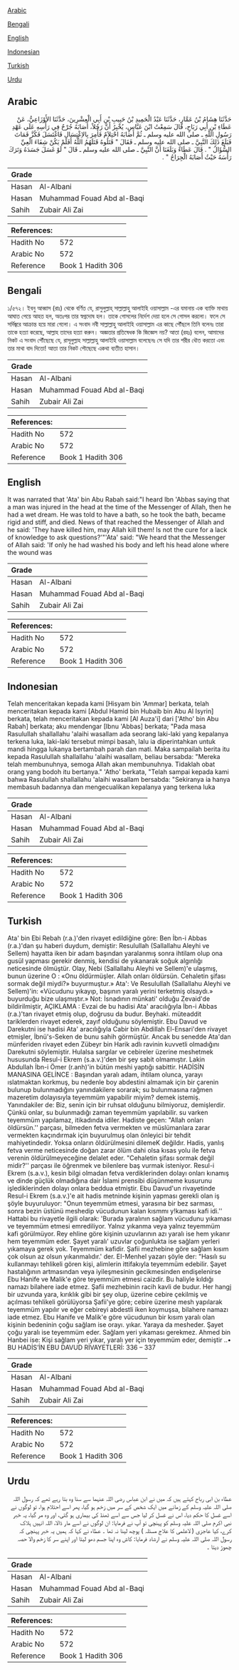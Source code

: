[Arabic](#arabic)

[Bengali](#bengali)

[English](#english)

[Indonesian](#indonesian)

[Turkish](#turkish)

[Urdu](#urdu)

## Arabic


<div dir="rtl" lang="ar" style={{fontSize:'larger',backgroundColor:'#f8f9fa',padding:20}}>
حَدَّثَنَا هِشَامُ بْنُ عَمَّارٍ، حَدَّثَنَا عَبْدُ الْحَمِيدِ بْنُ حَبِيبِ بْنِ أَبِي الْعِشْرِينَ، حَدَّثَنَا الأَوْزَاعِيُّ، عَنْ عَطَاءِ بْنِ أَبِي رَبَاحٍ، قَالَ سَمِعْتُ ابْنَ عَبَّاسٍ، يُخْبِرُ أَنَّ رَجُلاً، أَصَابَهُ جُرْحٌ فِي رَأْسِهِ عَلَى عَهْدِ رَسُولِ اللَّهِ ـ صلى الله عليه وسلم ـ ثُمَّ أَصَابَهُ احْتِلاَمٌ فَأُمِرَ بِالاِغْتِسَالِ فَاغْتَسَلَ فَكُزَّ فَمَاتَ فَبَلَغَ ذَلِكَ النَّبِيَّ ـ صلى الله عليه وسلم ـ فَقَالَ ‏"‏ قَتَلُوهُ قَتَلَهُمُ اللَّهُ أَفَلَمْ يَكُنْ شِفَاءَ الْعِيِّ السُّؤَالُ ‏"‏ ‏.‏ قَالَ عَطَاءٌ وَبَلَغَنَا أَنَّ النَّبِيَّ ـ صلى الله عليه وسلم ـ قَالَ ‏"‏ لَوْ غَسَلَ جَسَدَهُ وَتَرَكَ رَأْسَهُ حَيْثُ أَصَابَهُ الْجِرَاحُ ‏"‏ ‏.‏
</div>
<div style={{backgroundColor:'#f8f9fa',padding:20, marginBottom: 10}}><table> <thead> <tr> <th>Grade</th> <th></th> </tr> </thead> <tbody> <tr><td>Hasan</td><td>Al-Albani</td></tr><tr><td>Hasan</td><td>Muhammad Fouad Abd al-Baqi</td></tr><tr><td>Sahih</td><td>Zubair Ali Zai</td></tr></tbody></table><table> <thead> <tr> <th>References:</th> <th></th> </tr> </thead> <tbody><tr><td>Hadith No</td><td>572</td></tr><tr><td>Arabic No</td><td>572</td></tr><tr><td>Reference</td><td>Book 1 Hadith 306</td></tr></tbody></table></div>

## Bengali


<div dir="ltr" lang="bn" style={{fontSize:'larger',backgroundColor:'#f8f9fa',padding:20}}>
১/৫৭২। ইবনু আব্বাস (রাঃ) থেকে বর্ণিত যে, রাসুলুল্লাহ্ সাল্লাল্লাহু আলাইহি ওয়াসাল্লাম -এর যমানায় এক ব্যাক্তি মাথায় আঘাত পেয়ে আহত হল, অতঃপর তার স্বপ্নদোষ হল। তাকে গোসলের নির্দেশ দেয়া হলে সে গোসল করলো। ফলে সে সর্দিজ্বরে আক্রান্ত হয়ে মারা গেলো। এ সংবাদ নবী সাল্লাল্লাহু আলাইহি ওয়াসাল্লাম এর কাছে পৌঁছলে তিনি বলেনঃ তারা তাকে হত্যা করেছে, আল্লাহ তাদের হত্যা করুন। অজ্ঞতার প্রতিষেধক কি জিজ্ঞেস নয়? আতা (রহঃ) বলেন, আমাদের নিকট এ সংবাদ পৌঁছেছে যে, রাসূলুল্লাহ সাল্লাল্লাহু আলাইহি ওয়াসাল্লাম বলেছেনঃ সে যদি তার শরীর ধৌত করতো এবং তার মাথা বাদ দিতো! আতা তার নিকট পৌছেছে একথা ব্যতীত হাসান।
</div>
<div style={{backgroundColor:'#f8f9fa',padding:20, marginBottom: 10}}><table> <thead> <tr> <th>Grade</th> <th></th> </tr> </thead> <tbody> <tr><td>Hasan</td><td>Al-Albani</td></tr><tr><td>Hasan</td><td>Muhammad Fouad Abd al-Baqi</td></tr><tr><td>Sahih</td><td>Zubair Ali Zai</td></tr></tbody></table><table> <thead> <tr> <th>References:</th> <th></th> </tr> </thead> <tbody><tr><td>Hadith No</td><td>572</td></tr><tr><td>Arabic No</td><td>572</td></tr><tr><td>Reference</td><td>Book 1 Hadith 306</td></tr></tbody></table></div>

## English


<div dir="ltr" lang="en" style={{fontSize:'larger',backgroundColor:'#f8f9fa',padding:20}}>
It was narrated that 'Ata' bin Abu Rabah said:"I heard Ibn 'Abbas saying that a man was injured in the head at the time of the Messenger of Allah, then he had a wet dream. He was told to have a bath, so he took the bath, became rigid and stiff, and died. News of that reached the Messenger of Allah and he said: 'They have killed him, may Allah kill them! Is not the cure for a lack of knowledge to ask questions?'"'Ata' said: "We heard that the Messenger of Allah said: 'If only he had washed his body and left his head alone where the wound was
</div>
<div style={{backgroundColor:'#f8f9fa',padding:20, marginBottom: 10}}><table> <thead> <tr> <th>Grade</th> <th></th> </tr> </thead> <tbody> <tr><td>Hasan</td><td>Al-Albani</td></tr><tr><td>Hasan</td><td>Muhammad Fouad Abd al-Baqi</td></tr><tr><td>Sahih</td><td>Zubair Ali Zai</td></tr></tbody></table><table> <thead> <tr> <th>References:</th> <th></th> </tr> </thead> <tbody><tr><td>Hadith No</td><td>572</td></tr><tr><td>Arabic No</td><td>572</td></tr><tr><td>Reference</td><td>Book 1 Hadith 306</td></tr></tbody></table></div>

## Indonesian


<div dir="ltr" lang="id" style={{fontSize:'larger',backgroundColor:'#f8f9fa',padding:20}}>
Telah menceritakan kepada kami [Hisyam bin 'Ammar] berkata, telah menceritakan kepada kami [Abdul Hamid bin Hubaib bin Abu Al Isyrin] berkata, telah menceritakan kepada kami [Al Auza'i] dari ['Atho' bin Abu Rabah] berkata; aku mendengar [Ibnu 'Abbas] berkata; "Pada masa Rasulullah shallallahu 'alaihi wasallam ada seorang laki-laki yang kepalanya terkena luka, laki-laki tersebut mimpi basah, lalu ia diperintahkan untuk mandi hingga lukanya bertambah parah dan mati. Maka sampailah berita itu kepada Rasulullah shallallahu 'alaihi wasallam, beliau bersabda: "Mereka telah membunuhnya, semoga Allah akan membunuhnya. Tidaklah obat orang yang bodoh itu bertanya." 'Atho' berkata, "Telah sampai kepada kami bahwa Rasulullah shallallahu 'alaihi wasallam bersabda: "Sekiranya ia hanya membasuh badannya dan mengecualikan kepalanya yang terkena luka
</div>
<div style={{backgroundColor:'#f8f9fa',padding:20, marginBottom: 10}}><table> <thead> <tr> <th>Grade</th> <th></th> </tr> </thead> <tbody> <tr><td>Hasan</td><td>Al-Albani</td></tr><tr><td>Hasan</td><td>Muhammad Fouad Abd al-Baqi</td></tr><tr><td>Sahih</td><td>Zubair Ali Zai</td></tr></tbody></table><table> <thead> <tr> <th>References:</th> <th></th> </tr> </thead> <tbody><tr><td>Hadith No</td><td>572</td></tr><tr><td>Arabic No</td><td>572</td></tr><tr><td>Reference</td><td>Book 1 Hadith 306</td></tr></tbody></table></div>

## Turkish


<div dir="ltr" lang="tr" style={{fontSize:'larger',backgroundColor:'#f8f9fa',padding:20}}>
Ata' bin Ebi Rebah (r.a.)'den rivayet edildiğine göre: Ben İbn-i Abbas (r.a.)'dan şu haberi duydum, demiştir: Resulullah (Sallallahu Aleyhi ve Sellem) hayatta iken bir adam başından yaralanmış sonra ihtilam olup ona gusül yapması gerekir denmiş, kendisi de yıkanarak soğuk algınlığı neticesinde ölmüştür. Olay, Nebi (Sallallahu Aleyhi ve Sellem)'e ulaşmış, bunun üzerine O : «Onu öldürmüşler. Allah onları öldürsün. Cehaletin şifası sormak değil miydi?» buyurmuştur.» Ata': Ve Resulullah (Sallallahu Aleyhi ve Sellem)'in: «Vücudunu yıkayıp, başının yaralı yerini terketmiş olsaydı.» buyurduğu bize ulaşmıştır.» Not: İsnadının münkati' olduğu Zevaid'de bildirilmiştir, AÇIKLAMA : Evzai de bu hadisi Ata' aracılığıyla İbn-i Abbas (r.a.)'tan rivayet etmiş olup, doğrusu da budur. Beyhaki. müteaddit tariklerden rivayet ederek, zayıf olduğunu söylemiştir. Ebu Davud ve Darekutni ise hadisi Ata' aracılığıyla Cabir bin Abdillah El-Ensari'den rivayet etmişler, İbnü's-Seken de bunu sahih görmüştür. Ancak bu senedde Ata'dan münferiden rivayet eden Zübeyr bin Harik adlı ravinin kuvvetli olmadığını Darekutni söylemiştir. Hulalsa sargılar ve cebireler üzerine meshetmek hususunda Resul-i Ekrem (s.a.v.)'den bir şey sabit olmamıştır. Lakin Abdullah İbn-i Ömer (r.anh)'in bütün meshi yaptığı sabittir. HADİSİN MANASINA GELİNCE : Başından yaralı adam, ihtilam olunca, yarayı ıslatmaktan korkmuş, bu nedenle boy abdestini almamak için bir çarenin bulunup bulunmadığını yanındakilere sorarak; su bulunmasına rağmen mazeretim dolayısıyla teyemmüm yapabilir miyim? demek istemiş. Yanındakiler de: Biz, senin için bir ruhsat olduğunu bilmiyoruz, demişlerdir. Çünkü onlar, su bulunmadığı zaman teyemmüm yapılabilir. su varken teyemmüm yapılamaz, itikadında idiler. Hadiste geçen: "Allah onları öldürsün.'' parçası, bilmeden fetva vermekten ve müslümanlara zarar vermekten kaçındırmak için buyurulmuş olan önleyici bir tehdit mahiyetindedir. Yoksa onların öldürülmesini dilemeK değildır. Hadis, yanlış fetva verme neticesinde doğan zarar ölüm dahi olsa kısas yolu ile fetva verenin öldürülmeyeceğine delalet eder. "Cehaletin şifası sormak değil midir?'' parçası ile öğrenmek ve bilenlere baş vurmak isteniyor. Resul-i Ekrem (s.a.v.), kesin bilgi olmadan fetva verdiklerinden dolayı onları kınamış ve dinde güçlük olmadığına dair İslami prensibi düşünmeme kusurunu işlediklerinden dolayı onlara beddua etmiştir. Ebu Davud'un rivayetinde Resul-i Ekrem (s.a.v.)'e ait hadis metninde kişinin yapması gerekli olan iş şöyle buyuruluyor: "Onun teyemmüm etmesi, yarasına bir bez sarması, sonra bezin üstünü meshedip vücudunun kalan kısmmı y!kaması kafi idi.'' Hattabi bu rivayetle ilgili olarak: 'Burada yaralının sağlam vücudunu yıkaması ve teyemmüm etmesi emrediliyor. Yalnız yıkanma veya yalnız teyemmüm kafi görülmüyor. Rey ehline göre kişinin uzuvlarının azı yaralı ise hem yıkanır hem teyemmüm eder. Şayet yaralı' uzuvlar çoğunlukta ise sağlam yerleri yıkamaya gerek yok. Teyemmüm kafidir. Şafii mezhebine göre sağlam kısım çok olsun az olsun yıkanmalıdır.' der. EI-Menhel yazarı şöyle der: "Hasılı su kullanmayı tehlikeli gören kişi, alimlerin ittifakıyla teyemmüm edebilir. Şayet hastalığının artmasından veya iyileşmesinin gecikmesinden endişelenirse Ebu Hanife ve Malik'e göre teyemmüm etmesi caizdir. Bu haliyle kıldığı namazı bilahere iade etmez. Şafii mezhebinin racih kavli de budur. Her hangj bir uzvunda yara, kırıklık gibi bir şey olup, üzerine cebire çekilmiş ve açılması tehlikeli görülüyorsa Şafii'ye göre; cebire üzerine mesh yapılarak teyemmüm yapılır ve eğer cebireyi abdestli iken koymuşsa, bilahere namazı iade etmez. Ebu Hanife ve Malik'e göre vücudunun bir kısım yaralı olan kişinin bedeninin çoğu sağlam ise orayı. yıkar. Yaraya da mesheder. Şayet çoğu yaralı ise teyemmüm eder. Sağlam yeri yıkaması gerekmez. Ahmed bin Hanbei ise: Kişi sağlam yeri yıkar, yaralı yer için teyemmüm eder, demiştir ..• BU HADİS’İN EBU DAVUD RİVAYETLERİ: 336 – 337
</div>
<div style={{backgroundColor:'#f8f9fa',padding:20, marginBottom: 10}}><table> <thead> <tr> <th>Grade</th> <th></th> </tr> </thead> <tbody> <tr><td>Hasan</td><td>Al-Albani</td></tr><tr><td>Hasan</td><td>Muhammad Fouad Abd al-Baqi</td></tr><tr><td>Sahih</td><td>Zubair Ali Zai</td></tr></tbody></table><table> <thead> <tr> <th>References:</th> <th></th> </tr> </thead> <tbody><tr><td>Hadith No</td><td>572</td></tr><tr><td>Arabic No</td><td>572</td></tr><tr><td>Reference</td><td>Book 1 Hadith 306</td></tr></tbody></table></div>

## Urdu


<div dir="rtl" lang="ur" style={{fontSize:'larger',backgroundColor:'#f8f9fa',padding:20}}>
عطاء بن ابی رباح کہتے ہیں کہ میں نے ابن عباس رضی اللہ عنہما سے سنا وہ بتا رہے تھے کہ رسول اللہ صلی اللہ علیہ وسلم کے زمانے میں ایک شخص کے سر میں زخم ہو گیا، پھر اسے احتلام ہوا، تو لوگوں نے اسے غسل کا حکم دیا، اس نے غسل کر لیا جس سے اسے ٹھنڈ کی بیماری ہو گئی، اور وہ مر گیا، یہ خبر نبی اکرم صلی اللہ علیہ وسلم کو پہنچی تو آپ نے فرمایا: ان لوگوں نے اسے مار ڈالا، اللہ انہیں ہلاک کرے، کیا عاجزی ( لاعلمی کا علاج مسئلہ ) پوچھ لینا نہ تھا ۔ عطاء نے کہا کہ ہمیں یہ خبر پہنچی کہ رسول اللہ صلی اللہ علیہ وسلم نے ارشاد فرمایا: کاش وہ اپنا جسم دھو لیتا اور اپنے سر کا زخم والا حصہ چھوڑ دیتا ۔
</div>
<div style={{backgroundColor:'#f8f9fa',padding:20, marginBottom: 10}}><table> <thead> <tr> <th>Grade</th> <th></th> </tr> </thead> <tbody> <tr><td>Hasan</td><td>Al-Albani</td></tr><tr><td>Hasan</td><td>Muhammad Fouad Abd al-Baqi</td></tr><tr><td>Sahih</td><td>Zubair Ali Zai</td></tr></tbody></table><table> <thead> <tr> <th>References:</th> <th></th> </tr> </thead> <tbody><tr><td>Hadith No</td><td>572</td></tr><tr><td>Arabic No</td><td>572</td></tr><tr><td>Reference</td><td>Book 1 Hadith 306</td></tr></tbody></table></div>
